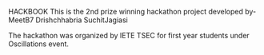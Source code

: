 HACKBOOK
This is the 2nd prize winning hackathon project developed by-
MeetB7
Drishchhabria
SuchitJagiasi

The hackathon was organized by IETE TSEC for first year students under Oscillations event.
